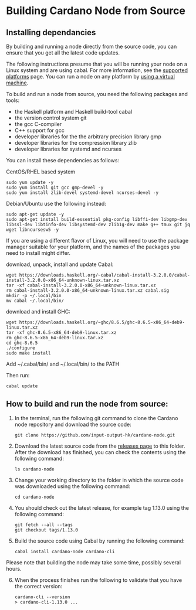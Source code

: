# Building Cardano Node from Source

## Installing dependancies
By building and running a node directly from the source code, you can ensure that you get all the latest code updates.

The following instructions presume that you will be running your node on a Linux system and are using cabal. For more information, see the [supported platforms](shelley/about/supported-platforms/) page. You can run a node on any platform by [using a virtual machine](/shelley/get-started/installing-and-running-the-cardano-node/running-the-node-on-an-aws-instance/).

To build and run a node from source, you need the following packages and tools:

* the Haskell platform and Haskell build-tool cabal
* the version control system git
* the gcc C-compiler
* C++ support for gcc
* developer libraries for the the arbitrary precision library gmp
* developer libraries for the compression library zlib
* developer libraries for systemd and ncurses

You can install these dependencies as follows:

CentOS/RHEL based system
```shell
sudo yum update -y
sudo yum install git gcc gmp-devel -y
sudo yum install zlib-devel systemd-devel ncurses-devel -y
```

Debian/Ubuntu use the following instead:

```shell
sudo apt-get update -y
sudo apt-get install build-essential pkg-config libffi-dev libgmp-dev libssl-dev libtinfo-dev libsystemd-dev zlib1g-dev make g++ tmux git jq wget libncursesw5 -y
```

If you are using a different flavor of Linux, you will need to use the package manager suitable for your platform, and the names of the packages you need to install might differ.

download, unpack, install and update Cabal:

    wget https://downloads.haskell.org/~cabal/cabal-install-3.2.0.0/cabal-install-3.2.0.0-x86_64-unknown-linux.tar.xz
    tar -xf cabal-install-3.2.0.0-x86_64-unknown-linux.tar.xz
    rm cabal-install-3.2.0.0-x86_64-unknown-linux.tar.xz cabal.sig
    mkdir -p ~/.local/bin
    mv cabal ~/.local/bin/

download and install GHC:

    wget https://downloads.haskell.org/~ghc/8.6.5/ghc-8.6.5-x86_64-deb9-linux.tar.xz
    tar -xf ghc-8.6.5-x86_64-deb9-linux.tar.xz
    rm ghc-8.6.5-x86_64-deb9-linux.tar.xz
    cd ghc-8.6.5
    ./configure
    sudo make install

Add ~/.cabal/bin/ and ~/.local/bin/ to the PATH

Then run:

    cabal update

## How to build and run the node from source:

1. In the terminal, run the following git command to clone the Cardano node repository and download the source code:
   ```shell
   git clone https://github.com/input-output-hk/cardano-node.git
   ```
1. Download the latest source code from the [releases page](https://github.com/input-output-hk/cardano-node/releases) to this folder. After the download has finished, you can check the contents using the following command:
   ```shell
   ls cardano-node
   ```
1. Change your working directory to the folder in which the source code was downloaded using the following command:
   ```shell
   cd cardano-node
   ```
1. You should check out the latest release, for example tag 1.13.0 using the following command:
   ```shell
   git fetch --all --tags
   git checkout tags/1.13.0
   ```
5. Build the source code using Cabal by running the following command:
   ```shell
   cabal install cardano-node cardano-cli
   ```
Please note that building the node may take some time, possibly several hours.  

6. When the process finishes run the following to validate that you have the correct version: 
   ```shell
   cardano-cli --version
   > cardano-cli-1.13.0 ...
   ```
